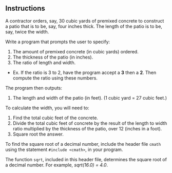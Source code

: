 ## Instructions
A contractor orders, say, 30 cubic yards of premixed concrete to construct a patio that is to be, say, four inches thick. The length of the patio is to be, say, twice the width.

Write a program that prompts the user to specify:
1. The amount of premixed concrete (in cubic yards) ordered.
2. The thickness of the patio (in inches).
3. The ratio of length and width.
 * Ex. If the ratio is 3 to 2, have the program accept a **3** then a **2**.  Then compute the ratio using these numbers.

The program then outputs:
1. The length and width of the patio (in feet). (1 cubic yard = 27 cubic feet.)

To calculate the width, you will need to: 
1. Find the total cubic feet of the concrete.
2. Divide the total cubic feet of concrete by the result of the length to width ratio multiplied by the thickness of the patio, over 12 (inches in a foot).
3. Square root the answer.

To find the square root of a decimal number, include the header file `cmath` using the statement `#include <cmath>`, in your program. 

The function `sqrt`, included in this header file, determines the square root of a decimal number. For example, *sqrt(16.0) = 4.0*.


